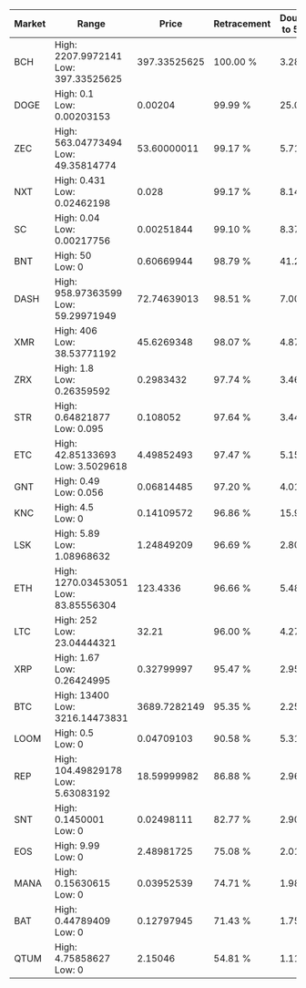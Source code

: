 | Market | Range | Price| Retracement | Doubles to 50% |
| --- | --- | --- | --- | --- |
| BCH | High: 2207.9972141<br />Low: 397.33525625 | 397.33525625 | 100.00 % | 3.28 |
| DOGE | High: 0.1<br />Low: 0.00203153 | 0.00204 | 99.99 % | 25.01 |
| ZEC | High: 563.04773494<br />Low: 49.35814774 | 53.60000011 | 99.17 % | 5.71 |
| NXT | High: 0.431<br />Low: 0.02462198 | 0.028 | 99.17 % | 8.14 |
| SC | High: 0.04<br />Low: 0.00217756 | 0.00251844 | 99.10 % | 8.37 |
| BNT | High: 50<br />Low: 0 | 0.60669944 | 98.79 % | 41.21 |
| DASH | High: 958.97363599<br />Low: 59.29971949 | 72.74639013 | 98.51 % | 7.00 |
| XMR | High: 406<br />Low: 38.53771192 | 45.6269348 | 98.07 % | 4.87 |
| ZRX | High: 1.8<br />Low: 0.26359592 | 0.2983432 | 97.74 % | 3.46 |
| STR | High: 0.64821877<br />Low: 0.095 | 0.108052 | 97.64 % | 3.44 |
| ETC | High: 42.85133693<br />Low: 3.5029618 | 4.49852493 | 97.47 % | 5.15 |
| GNT | High: 0.49<br />Low: 0.056 | 0.06814485 | 97.20 % | 4.01 |
| KNC | High: 4.5<br />Low: 0 | 0.14109572 | 96.86 % | 15.95 |
| LSK | High: 5.89<br />Low: 1.08968632 | 1.24849209 | 96.69 % | 2.80 |
| ETH | High: 1270.03453051<br />Low: 83.85556304 | 123.4336 | 96.66 % | 5.48 |
| LTC | High: 252<br />Low: 23.04444321 | 32.21 | 96.00 % | 4.27 |
| XRP | High: 1.67<br />Low: 0.26424995 | 0.32799997 | 95.47 % | 2.95 |
| BTC | High: 13400<br />Low: 3216.14473831 | 3689.7282149 | 95.35 % | 2.25 |
| LOOM | High: 0.5<br />Low: 0 | 0.04709103 | 90.58 % | 5.31 |
| REP | High: 104.49829178<br />Low: 5.63083192 | 18.59999982 | 86.88 % | 2.96 |
| SNT | High: 0.1450001<br />Low: 0 | 0.02498111 | 82.77 % | 2.90 |
| EOS | High: 9.99<br />Low: 0 | 2.48981725 | 75.08 % | 2.01 |
| MANA | High: 0.15630615<br />Low: 0 | 0.03952539 | 74.71 % | 1.98 |
| BAT | High: 0.44789409<br />Low: 0 | 0.12797945 | 71.43 % | 1.75 |
| QTUM | High: 4.75858627<br />Low: 0 | 2.15046 | 54.81 % | 1.11 |
